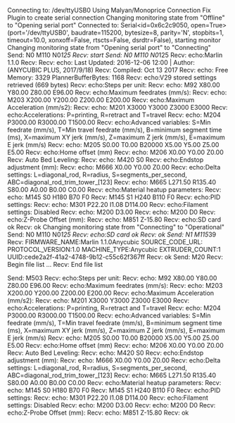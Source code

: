 Connecting to: /dev/ttyUSB0
Using Malyan/Monoprice Connection Fix Plugin to create serial connection
Changing monitoring state from "Offline" to "Opening serial port"
Connected to: Serial<id=0x6c2c9050, open=True>(port='/dev/ttyUSB0', baudrate=115200, bytesize=8, parity='N', stopbits=1, timeout=10.0, xonxoff=False, rtscts=False, dsrdtr=False), starting monitor
Changing monitoring state from "Opening serial port" to "Connecting"
Send: N0 M110 N0*125
Recv: start
Send: N0 M110 N0*125
Recv: echo:Marlin 1.1.0
Recv: 
Recv: echo: Last Updated: 2016-12-06 12:00 | Author: (ANYCUBIC PLUS, 2017/9/18)
Recv: Compiled: Oct 13 2017
Recv: echo: Free Memory: 3329  PlannerBufferBytes: 1168
Recv: echo:V29 stored settings retrieved (669 bytes)
Recv: echo:Steps per unit:
Recv: echo:  M92 X80.00 Y80.00 Z80.00 E96.00
Recv: echo:Maximum feedrates (mm/s):
Recv: echo:  M203 X200.00 Y200.00 Z200.00 E200.00
Recv: echo:Maximum Acceleration (mm/s2):
Recv: echo:  M201 X3000 Y3000 Z3000 E3000
Recv: echo:Accelerations: P=printing, R=retract and T=travel
Recv: echo:  M204 P3000.00 R3000.00 T1500.00
Recv: echo:Advanced variables: S=Min feedrate (mm/s), T=Min travel feedrate (mm/s), B=minimum segment time (ms), X=maximum XY jerk (mm/s),  Z=maximum Z jerk (mm/s),  E=maximum E jerk (mm/s)
Recv: echo:  M205 S0.00 T0.00 B20000 X5.00 Y5.00 Z5.00 E5.00
Recv: echo:Home offset (mm)
Recv: echo:  M206 X0.00 Y0.00 Z0.00
Recv: Auto Bed Leveling:
Recv: echo:  M420 S0
Recv: echo:Endstop adjustment (mm):
Recv: echo:  M666 X0.00 Y0.00 Z0.00
Recv: echo:Delta settings: L=diagonal_rod, R=radius, S=segments_per_second, ABC=diagonal_rod_trim_tower_[123]
Recv: echo:  M665 L271.50 R135.40 S80.00 A0.00 B0.00 C0.00
Recv: echo:Material heatup parameters:
Recv: echo:  M145 S0 H180 B70 F0
Recv:   M145 S1 H240 B110 F0
Recv: echo:PID settings:
Recv: echo:  M301 P22.20 I1.08 D114.00
Recv: echo:Filament settings: Disabled
Recv: echo:  M200 D3.00
Recv: echo:  M200 D0
Recv: echo:Z-Probe Offset (mm):
Recv: echo:  M851 Z-15.80
Recv: echo:SD card ok
Recv: ok
Changing monitoring state from "Connecting" to "Operational"
Send: N0 M110 N0*125
Recv: echo:SD card ok
Recv: ok
Send: N1 M115*39
Recv: FIRMWARE_NAME:Marlin 1.1.0Anycubic SOURCE_CODE_URL: PROTOCOL_VERSION:1.0 MACHINE_TYPE:Anycubic EXTRUDER_COUNT:1 UUID:cede2a2f-41a2-4748-9b12-c55c62f367ff
Recv: ok
Send: M20
Recv: Begin file list
...
Recv: End file list


Send: M503
Recv: echo:Steps per unit:
Recv: echo:  M92 X80.00 Y80.00 Z80.00 E96.00
Recv: echo:Maximum feedrates (mm/s):
Recv: echo:  M203 X200.00 Y200.00 Z200.00 E200.00
Recv: echo:Maximum Acceleration (mm/s2):
Recv: echo:  M201 X3000 Y3000 Z3000 E3000
Recv: echo:Accelerations: P=printing, R=retract and T=travel
Recv: echo:  M204 P3000.00 R3000.00 T1500.00
Recv: echo:Advanced variables: S=Min feedrate (mm/s), T=Min travel feedrate (mm/s), B=minimum segment time (ms), X=maximum XY jerk (mm/s),  Z=maximum Z jerk (mm/s),  E=maximum E jerk (mm/s)
Recv: echo:  M205 S0.00 T0.00 B20000 X5.00 Y5.00 Z5.00 E5.00
Recv: echo:Home offset (mm)
Recv: echo:  M206 X0.00 Y0.00 Z0.00
Recv: Auto Bed Leveling:
Recv: echo:  M420 S0
Recv: echo:Endstop adjustment (mm):
Recv: echo:  M666 X0.00 Y0.00 Z0.00
Recv: echo:Delta settings: L=diagonal_rod, R=radius, S=segments_per_second, ABC=diagonal_rod_trim_tower_[123]
Recv: echo:  M665 L271.50 R135.40 S80.00 A0.00 B0.00 C0.00
Recv: echo:Material heatup parameters:
Recv: echo:  M145 S0 H180 B70 F0
Recv:   M145 S1 H240 B110 F0
Recv: echo:PID settings:
Recv: echo:  M301 P22.20 I1.08 D114.00
Recv: echo:Filament settings: Disabled
Recv: echo:  M200 D3.00
Recv: echo:  M200 D0
Recv: echo:Z-Probe Offset (mm):
Recv: echo:  M851 Z-15.80
Recv: ok
